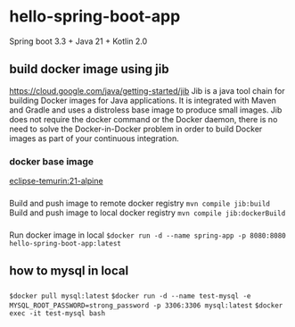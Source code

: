 # hello-spring-boot-app
Spring boot 3.3 + Java 21 + Kotlin 2.0


## build docker image using jib
https://cloud.google.com/java/getting-started/jib
Jib is a java tool chain for building Docker images for Java applications. It is integrated with Maven and Gradle and uses a distroless base image to produce small images.
Jib does not require the docker command or the Docker daemon, there is no need to solve the Docker-in-Docker problem in order to build Docker images as part of your continuous integration.

### docker base image
[eclipse-temurin:21-alpine](https://hub.docker.com/_/eclipse-temurin)

###
Build and push image to remote docker registry
`mvn compile jib:build`
Build and push image to local docker registry
`mvn compile jib:dockerBuild`

###
Run docker image in local
`$docker run -d --name spring-app -p 8080:8080  hello-spring-boot-app:latest`

## how to mysql in local

###
`$docker pull mysql:latest`
`$docker run -d --name test-mysql -e MYSQL_ROOT_PASSWORD=strong_password -p 3306:3306 mysql:latest`
`$docker exec -it test-mysql bash`